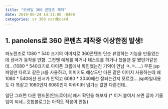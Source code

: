 ```yaml
---
title: "모바일 360 콘텐츠 제작"
date: 2019-06-24 14:31:00 -0400
categories: vr 360 cardboard
---
```


## 1. panolens로 360 콘텐츠 제작중 이상한점 발생!
파노렌즈로 1080 * 540 크기의 이미지로 360콘텐츠 단순 뷰잉하는 기능을 만들었는데 센서가 동작을 안함.
그전엔 예제를 하거나 테스트를 하거나 했을땐 잘 됐던거같은데.. (1080 * 540크기로 아이폰 크롬에서 확인했는진 기억이 안남 ㅋ.ㅋ.....)
무튼 jsp 파일만 다르고 같은 js를 사용하고, 이미지도 해상도만 다른 같은 이미지 사용하는데 왜 1080 * 540에선 센서가 안먹고 6080 * 3040에선 잘되는건지 모르겠...
jsp파일내용도 다 똑같고 1080인지 6080인지 파라미터 넘기는 값만 다른건데..

일단 그러면 다른 핸드폰(안드로이드)에서 확인을 해보자 (* 이거 붙여서 쓰면 글자 기울임이 되네...깃헙블로그는 아직도 적응이 안됨)

